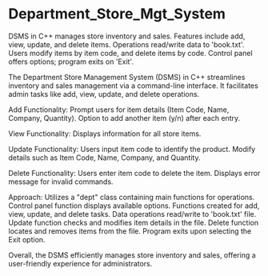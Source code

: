# Department_Store_Mgt_System
DSMS in C++ manages store inventory and sales. Features include add, view, update, and delete items. Operations read/write data to 'book.txt'. Users modify items by item code, and delete items by code. Control panel offers options; program exits on 'Exit'.

The Department Store Management System (DSMS) in C++ streamlines inventory and sales management via a command-line interface. It facilitates admin tasks like add, view, update, and delete operations.

Add Functionality:
Prompt users for item details (Item Code, Name, Company, Quantity).
Option to add another item (y/n) after each entry.

View Functionality:
Displays information for all store items.

Update Functionality:
Users input item code to identify the product.
Modify details such as Item Code, Name, Company, and Quantity.

Delete Functionality:
Users enter item code to delete the item.
Displays error message for invalid commands.

Approach:
Utilizes a "dept" class containing main functions for operations.
Control panel function displays available options.
Functions created for add, view, update, and delete tasks.
Data operations read/write to 'book.txt' file.
Update function checks and modifies item details in the file.
Delete function locates and removes items from the file.
Program exits upon selecting the Exit option.

Overall, the DSMS efficiently manages store inventory and sales, offering a user-friendly experience for administrators.
